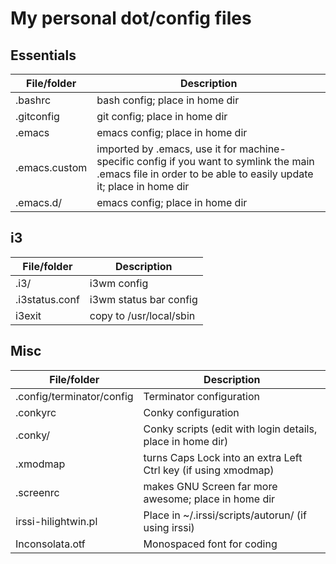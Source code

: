 # My personal dot/config files

## Essentials

File/folder           | Description
--------------------- | -----------
.bashrc | bash config; place in home dir
.gitconfig | git config; place in home dir
.emacs | emacs config; place in home dir
.emacs.custom | imported by .emacs, use it for machine-specific config if you want to symlink the main .emacs file in order to be able to easily update it; place in home dir
.emacs.d/ | emacs config; place in home dir

## i3

File/folder           | Description
--------------------- | -----------
.i3/ | i3wm config
.i3status.conf | i3wm status bar config
i3exit | copy to /usr/local/sbin

## Misc

File/folder           | Description
--------------------- | -----------
.config/terminator/config | Terminator configuration
.conkyrc | Conky configuration
.conky/ | Conky scripts (edit with login details, place in home dir)
.xmodmap | turns Caps Lock into an extra Left Ctrl key (if using xmodmap)
.screenrc | makes GNU Screen far more awesome; place in home dir
irssi-hilightwin.pl | Place in ~/.irssi/scripts/autorun/ (if using irssi)
Inconsolata.otf | Monospaced font for coding
